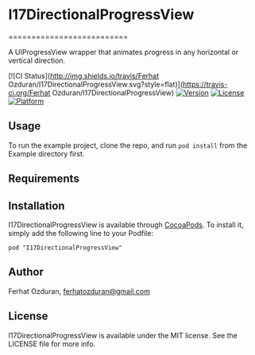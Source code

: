 # I17DirectionalProgressView
==========================

A UIProgressView wrapper that animates progress in any horizontal or vertical direction.

[![CI Status](http://img.shields.io/travis/Ferhat Ozduran/I17DirectionalProgressView.svg?style=flat)](https://travis-ci.org/Ferhat Ozduran/I17DirectionalProgressView)
[![Version](https://img.shields.io/cocoapods/v/I17DirectionalProgressView.svg?style=flat)](http://cocoadocs.org/docsets/I17DirectionalProgressView)
[![License](https://img.shields.io/cocoapods/l/I17DirectionalProgressView.svg?style=flat)](http://cocoadocs.org/docsets/I17DirectionalProgressView)
[![Platform](https://img.shields.io/cocoapods/p/I17DirectionalProgressView.svg?style=flat)](http://cocoadocs.org/docsets/I17DirectionalProgressView)

## Usage

To run the example project, clone the repo, and run `pod install` from the Example directory first.

## Requirements

## Installation

I17DirectionalProgressView is available through [CocoaPods](http://cocoapods.org). To install
it, simply add the following line to your Podfile:

    pod "I17DirectionalProgressView"

## Author

Ferhat Ozduran, ferhatozduran@gmail.com

## License

I17DirectionalProgressView is available under the MIT license. See the LICENSE file for more info.

